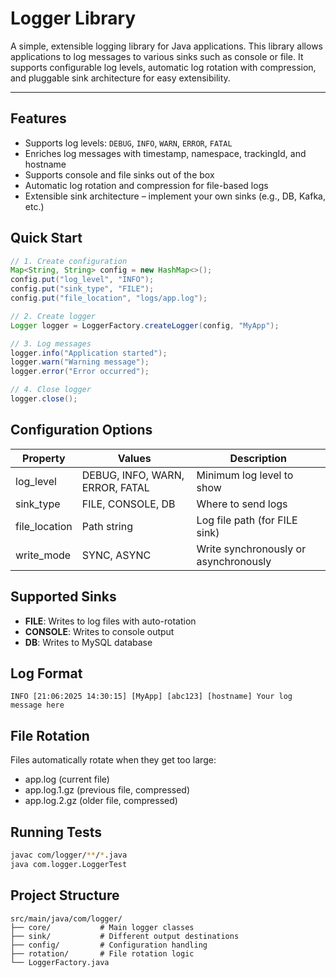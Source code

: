 # Logger Library

A simple, extensible logging library for Java applications.
This library allows applications to log messages to various sinks such as console or file. It supports configurable log levels, automatic log rotation with compression, and pluggable sink architecture for easy extensibility.

---

## Features

- Supports log levels: `DEBUG`, `INFO`, `WARN`, `ERROR`, `FATAL`
- Enriches log messages with timestamp, namespace, trackingId, and hostname
- Supports console and file sinks out of the box
- Automatic log rotation and compression for file-based logs
- Extensible sink architecture – implement your own sinks (e.g., DB, Kafka, etc.)

## Quick Start

```java
// 1. Create configuration
Map<String, String> config = new HashMap<>();
config.put("log_level", "INFO");
config.put("sink_type", "FILE");
config.put("file_location", "logs/app.log");

// 2. Create logger
Logger logger = LoggerFactory.createLogger(config, "MyApp");

// 3. Log messages
logger.info("Application started");
logger.warn("Warning message");
logger.error("Error occurred");

// 4. Close logger
logger.close();
```

## Configuration Options

| Property | Values | Description |
|----------|--------|-------------|
| log_level | DEBUG, INFO, WARN, ERROR, FATAL | Minimum log level to show |
| sink_type | FILE, CONSOLE, DB | Where to send logs |
| file_location | Path string | Log file path (for FILE sink) |
| write_mode | SYNC, ASYNC | Write synchronously or asynchronously |

## Supported Sinks

- **FILE**: Writes to log files with auto-rotation
- **CONSOLE**: Writes to console output  
- **DB**: Writes to MySQL database

## Log Format

```
INFO [21:06:2025 14:30:15] [MyApp] [abc123] [hostname] Your log message here
```

## File Rotation

Files automatically rotate when they get too large:
- app.log (current file)
- app.log.1.gz (previous file, compressed)
- app.log.2.gz (older file, compressed)

## Running Tests

```bash
javac com/logger/**/*.java
java com.logger.LoggerTest
```

## Project Structure

```
src/main/java/com/logger/
├── core/           # Main logger classes
├── sink/           # Different output destinations
├── config/         # Configuration handling
├── rotation/       # File rotation logic
└── LoggerFactory.java
```
